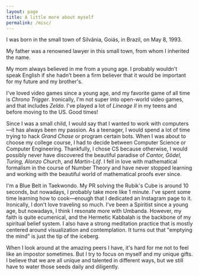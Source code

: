 ```yaml
---
layout: page
title: A little more about myself
permalink: /misc/
---
```


I was born in the small town of Silvânia, Goiás, in Brazil, on May 8, 1993.

My father was a renowned lawyer in this small town, from whom I inherited the name.

My mom always believed in me from a young age. I probably wouldn't speak
English if she hadn’t been a firm believer that it would be important for my future
and my brother's.

I've loved video games since a young age, and my favorite game of all
time is *Chrono Trigger*. Ironically, I'm not super into open-world
video games, and that includes *Zelda*. I've played a lot of *Lineage II* in my
teens and before moving to the US. Good times!

Since I was a small child, I would say that I wanted to work with computers—it has
always been my passion. As a teenager, I would spend a lot of time trying to
hack *Grand Chase* or program certain bots. When I was about to choose my
college course, I had to decide between Computer Science or Computer
Engineering. Thankfully, I chose CS because otherwise, I would possibly never
have discovered the beautiful paradise of *Cantor, Gödel, Turing, Alonzo Church*, and
*Martin-Löf*. I fell in love with mathematical formalism in the course of Number
Theory and have never stopped learning and working with the beautiful world of
mathematical proofs ever since.

I'm a Blue Belt in Taekwondo. My PR solving the Rubik's Cube is around
10 seconds, but nowadays, I probably take more like 1 minute. I've spent some time
learning how to cook—enough that I dedicated an Instagram page
to it. Ironically, I don't love traveling so much. I've been a Spiritist since a
young age, but nowadays, I think I resonate more with Umbanda. However, my
faith is quite ecumenical, and the Hermetic Kabbalah is the backbone of my
spiritual belief system. I also have a strong meditation practice that is
mostly centered around visualization and contemplation. It turns out that
"emptying the mind" is just the tip of the iceberg.

When I look around at the amazing peers I have, it's hard for me not to feel
like an impostor sometimes. But I try to focus on myself and my unique gifts.
I believe that we are all unique and talented in different ways, but we still
have to water those seeds daily and diligently.
